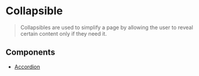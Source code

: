 # Collapsible

> Collapsibles are used to simplify a page by allowing the user to reveal certain content only if they need it.

## Components

- [Accordion](./components/Accordion/README.md)
